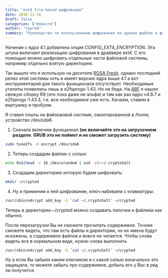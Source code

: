 ```yaml
---
title: "ext4 file-based шифрование"
date: 2016-11-16
draft: false
categories: ["Новости"]
author: "Сергей"
summary: "Руководство по использованию шифрования на уровне файлов в файловой системе ext4, доступного начиная с ядра Linux 4.1."
---
```


Начиная с ядра 4.1 добавлена опция *CONFIG_EXT4_ENCRYPTION*. Эта штука включает реализацию шифрования в драйвере ext4. С его помощью можно шифровать отдельные части файловой системы, например отдельно взятую директорию.

Так вышло что я использую на десктопе [ROSA Fresh](https://www.rosalinux.ru/rosa-fresh/), однако последний релиз этой системы хоть и имеет версию ядра выше 4.1 а вот инструментарий для такого функционала отсутствует. Необходимые утилиты появились лишь в e2fsprogs-1.43. Но не беда. На [ABF](https://abf.io/) я нашел свежую сборку R9 (это пока даже не альфа) и там как раз ядро v4.8.7 и e2fsprogs-1.43.3, т.е. все необходимое уже есть. Качаем, ставим в виртуалку и пробуем.

Я ставил опыты на файлововой системе, смонтированной в /home, устройство /dev/sda6.

1. Сначала включим функционал **(не включайте это на загрузочном разделе. GRUB это не поймет и не сможет загрузить систему)**

```bash
sudo tune2fs -O encrypt /dev/sda6
```

2. Теперь создадим файлик с солью:

```bash
echo 0x$(head -c 16 /dev/urandom | xxd -p)>~/.cryptoSalt
```

3. Создадим директорию которую будем шифровать:

```bash
mkdir ~/crypted
```

4. Ну и применим к ней шифрование, ключ набиваем с клавиатуры:

```bash
/usr/sbin/e4crypt add_key -S `cat ~/.cryptoSalt` ~/crypted
```

Теперь в директории ~/crypted можно создавать папочки и файлики как обычно.

После перезагрузки Вы не сможете прочитать содержимое. Точнее сможете видеть, что там есть файлы и директории, но их имена будут искажены, а содержимое файлов и вовсе не читается. Чтобы снова видеть все в нормальном виде, нужно снова выполнить

```bash
/usr/sbin/e4crypt add_key -S `cat ~/.cryptoSalt` ~/crypted
```

Ну а если Вы забыли каким ключиком и с какой солью изначально это защищали, то можете забыть про содержимое, добыть его у Вас в ряд ли получится.